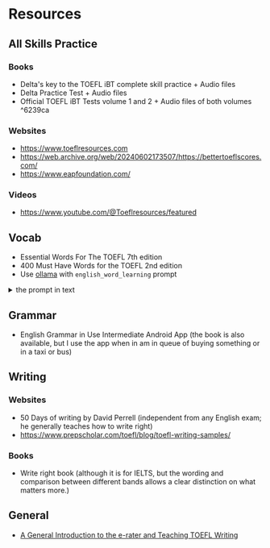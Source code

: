 # Resources

## All Skills Practice
### Books
- Delta's key to the TOEFL iBT complete skill practice + Audio files
- Delta Practice Test + Audio files
- Official TOEFL iBT Tests volume 1 and 2 + Audio files of both volumes ^6239ca

### Websites
- https://www.toeflresources.com
- https://web.archive.org/web/20240602173507/https://bettertoeflscores.com/
- https://www.eapfoundation.com/
### Videos
- https://www.youtube.com/@Toeflresources/featured
## Vocab
- Essential Words For The TOEFL 7th edition
- 400 Must Have Words for the TOEFL 2nd edition
- Use [ollama](https://github.com/ollama/ollama) with `english_word_learning` prompt
<details>
  <summary>the prompt in text</summary>
  am practicing my English vocabulary by writing example phrases for unfamiliar words. Please review my phrase for any mistakes in word usage, grammar, or uncommon phrasing. Only correct these mistakes without changing anything else in my example, so I can compare my original sentence to your corrections directly. Each example is unrelated to others, so please don’t reference or include anything from previous messages. I will include the new word in the format below:<br><br>

  word: [the unfamiliar word I am learning]  
  example: [An example containing the 'word'].
</details>

## Grammar
- English Grammar in Use Intermediate Android App (the book is also available, but I use the app when in am in queue of buying something or in a taxi or bus)

## Writing
### Websites
- 50 Days of writing by David Perrell (independent from any English exam; he generally teaches how to write right)
- https://www.prepscholar.com/toefl/blog/toefl-writing-samples/
### Books
- Write right book (although it is for IELTS, but the wording and comparison between different bands allows a clear distinction on what matters more.)

## General
- [A General Introduction to the e-rater and Teaching TOEFL Writing](https://www.toeflresources.com/how-does-the-toefl-e-rater-work/)
